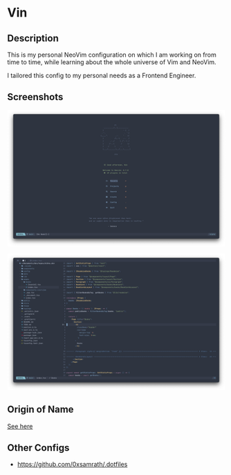 # Vin

## Description
This is my personal NeoVim configuration on which I am working on from time to time, while learning about the whole universe of Vim and NeoVim.

I tailored this config to my personal needs as a Frontend Engineer.

## Screenshots

![](./images/dashboard.png)

![](./images/editor.png)

## Origin of Name

[See here](https://brandon-sanderson.fandom.com/wiki/Vin)

## Other Configs

- https://github.com/0xsamrath/.dotfiles 
